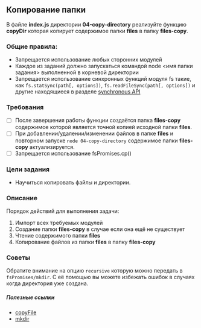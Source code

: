 ## Копирование папки

В файле **index.js** директории **04-copy-directory** реализуйте функцию **copyDir** которая копирует содержимое папки **files** в папку **files-copy**.

### Общие правила:

- Запрещается использование любых сторонних модулей
- Каждое из заданий должно запускаться командой node <имя папки задания> выполненной в корневой директории
- Запрещается использование синхронных функций модуля fs такие, как ```fs.statSync(path[, options])```,
```fs.readFileSync(path[, options])``` и другие находящиеся в разделе [synchronous API](https://nodejs.org/api/fs.html#fs_synchronous_api)


### Требования
- [ ] После завершения работы функции создаётся папка **files-copy** содержимое которой является точной копией исходной папки **files**.
- [ ] При добавлении/удалении/изменении файлов в папке **files** и повторном запуске ```node 04-copy-directory``` содержимое папки **files-copy** актуализируется.
- [ ] Запрещается использование fsPromises.cp()

### Цели задания

- Научиться копировать файлы и директории.

### Описание

Порядок действий для выполнения задачи:

1. Импорт всех требуемых модулей
2. Создание папки **files-copy** в случае если она ещё не существует
3. Чтение содержимого папки **files**
4. Копирование файлов из папки **files** в папку **files-copy**

### Советы

Обратите внимание на опцию ```recursive``` которую можно передать в ```fsPromises/mkdir```. С её помощью вы можете избежать ошибок в случаях когда директория уже создана. 

##### Полезные ссылки

- [copyFile](https://nodejs.org/api/fs.html#fs_fspromises_copyfile_src_dest_mode)
- [mkdir](https://nodejs.org/api/fs.html#fs_fspromises_mkdir_path_options)

